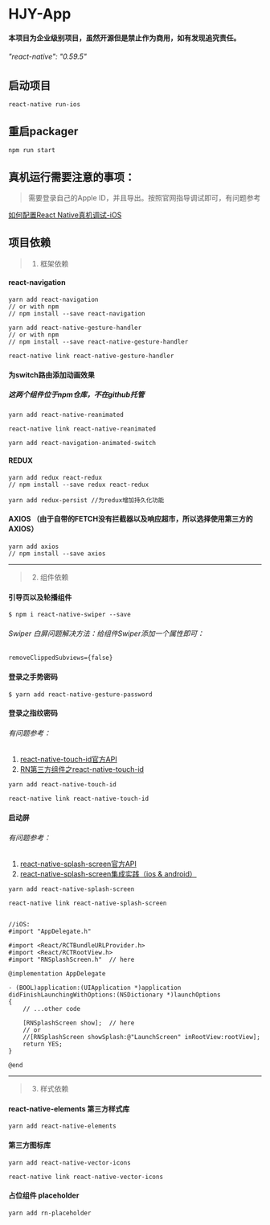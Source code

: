# HJY-App

#### 本项目为企业级别项目，虽然开源但是禁止作为商用，如有发现追究责任。
###### "react-native": "0.59.5"

## 启动项目
```
react-native run-ios
```

## 重启packager
```
npm run start
```

## 真机运行需要注意的事项：

> 需要登录自己的Apple ID，并且导出。按照官网指导调试即可，有问题参考

[如何配置React Native真机调试-iOS](https://www.cnblogs.com/yingsmirk/p/5224985.html)



## 项目依赖

> 1. 框架依赖

#### react-navigation
```
yarn add react-navigation
// or with npm
// npm install --save react-navigation

yarn add react-native-gesture-handler
// or with npm
// npm install --save react-native-gesture-handler

react-native link react-native-gesture-handler
```

#### 为switch路由添加动画效果

##### 这两个组件位于npm仓库，不在github托管
```
yarn add react-native-reanimated

react-native link react-native-reanimated

yarn add react-navigation-animated-switch
```

#### REDUX
```
yarn add redux react-redux
// npm install --save redux react-redux

yarn add redux-persist //为redux增加持久化功能

```

#### AXIOS （由于自带的FETCH没有拦截器以及响应超市，所以选择使用第三方的AXIOS）
```
yarn add axios
// npm install --save axios

```



***




> 2. 组件依赖

#### 引导页以及轮播组件
```
$ npm i react-native-swiper --save
```

###### Swiper 白屏问题解决方法：给组件Swiper添加一个属性即可：
```
removeClippedSubviews={false}
```

#### 登录之手势密码
```
$ yarn add react-native-gesture-password
```

#### 登录之指纹密码

###### 有问题参考：
1. [react-native-touch-id官方API](https://github.com/naoufal/react-native-touch-id)
2. [RN第三方组件之react-native-touch-id](https://www.jianshu.com/p/a8a8e6dc5a82)

```
yarn add react-native-touch-id

react-native link react-native-touch-id
```

#### 启动屏

###### 有问题参考： 
1. [react-native-splash-screen官方API](https://github.com/crazycodeboy/react-native-splash-screen)
2. [react-native-splash-screen集成实践（ios & android）](https://www.jianshu.com/p/4540ac17dfd4)

```
yarn add react-native-splash-screen

react-native link react-native-splash-screen


//iOS:
#import "AppDelegate.h"

#import <React/RCTBundleURLProvider.h>
#import <React/RCTRootView.h>
#import "RNSplashScreen.h"  // here

@implementation AppDelegate

- (BOOL)application:(UIApplication *)application didFinishLaunchingWithOptions:(NSDictionary *)launchOptions
{
    // ...other code

    [RNSplashScreen show];  // here
    // or
    //[RNSplashScreen showSplash:@"LaunchScreen" inRootView:rootView];
    return YES;
}

@end
```
***





> 3. 样式依赖

#### react-native-elements 第三方样式库
```
yarn add react-native-elements
```

#### 第三方图标库
```
yarn add react-native-vector-icons  

react-native link react-native-vector-icons
```

#### 占位组件 placeholder
```
yarn add rn-placeholder
```


